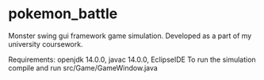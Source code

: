 # pokemon_battle
Monster swing gui framework game simulation. Developed as a part of my university coursework.

Requirements: openjdk 14.0.0, javac 14.0.0, EclipseIDE
To run the simulation compile and run src/Game/GameWindow.java 

